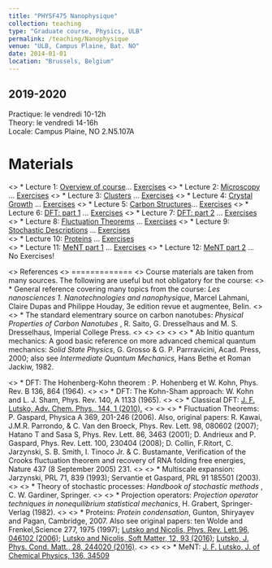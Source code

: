 ```yaml
---
title: "PHYSF475 Nanophysique"
collection: teaching
type: "Graduate course, Physics, ULB"
permalink: /teaching/Nanophysique
venue: "ULB, Campus Plaine, Bat. NO"
date: 2014-01-01
location: "Brussels, Belgium"
---
```


2019-2020
---------
Practique: le vendredi 10-12h  
Theory: le vendredi 14-16h  
Locale: Campus Plaine, NO 2.N5.107A  

Materials
======

<> * Lecture 1: [Overview of course](/files/Nanophysique/lecture1.pdf)... [Exercises](/files/Nanophysique/Exercises1.pdf)
<> * Lecture 2: [Microscopy](/files/Nanophysique/lecture2.pdf)	   ... [Exercises](/files/Nanophysique/Exercises2.pdf)
<> * Lecture 3: [Clusters](/files/Nanophysique/lecture3.pdf)	   ... [Exercises](/files/Nanophysique/Exercises3.pdf)
<> * Lecture 4: [Crystal Growth](/files/Nanophysique/lecture4.pdf)	   ... [Exercises](/files/Nanophysique/Exercises4.pdf)
<> * Lecture 5: [Carbon Structures](/files/Nanophysique/lecture5.pdf)... [Exercises](/files/Nanophysique/Exercises5.pdf)
<> * Lecture 6: [DFT: part 1](/files/Nanophysique/lecture6.pdf)      ... [Exercises](/files/Nanophysique/Exercises6.pdf)
<> * Lecture 7: [DFT: part 2](/files/Nanophysique/lecture7.pdf)      ... [Exercises](/files/Nanophysique/Exercises7.pdf)
<> * Lecture 8: [Fluctuation Theorems](/files/Nanophysique/lecture8.pdf)      ... [Exercises](/files/Nanophysique/Exercises8.pdf)
<> * Lecture 9: [Stochastic Descriptions](/files/Nanophysique/lecture9.pdf)      ... [Exercises](/files/Nanophysique/Exercises9.pdf)	
<> * Lecture 10: [Proteins](/files/Nanophysique/lecture10.pdf)      ... [Exercises](/files/Nanophysique/Exercises10.pdf)	
<> * Lecture 11: [MeNT part 1](/files/Nanophysique/lecture11.pdf)      ... [Exercises](/files/Nanophysique/Exercises11.pdf)
<> * Lecture 12: [MeNT part 2](/files/Nanophysique/lecture12.pdf)      ... No Exercises!  



<> References
<> =============
<> Course materials are taken from many sources. The following are useful but not obligatory for the course:
<> * General reference covering many topics from the course: *Les nanosciences 1. Nanotechnologies and nanophysique*, Marcel Lahmani, Claire Dupas and Philippe Houday, 3e edition revue et augmentee, Belin.
<> 
<> * The standard elementrary source on carbon nanotubes: *Physical Properties of Carbon Nanotubes* , R. Saito, G. Dresselhaus and M. S. Dresselhaus, Imperial College Press.
<> 
<> <> <> <> * Ab Initio quantum mechanics: A good basic reference on more advanced chemical quantum mechanics: *Solid State Physics*, G. Grosso & G. P. Parrravicini, Acad. Press, 2000; also see *Intermediate Quantum Mechanics*, Hans Bethe et Roman Jackiw, 1982.

<> * DFT: The Hohenberg-Kohn theorem : P. Hohenberg et W. Kohn, Phys. Rev. B 136, 864 (1964).
<> 
<> * DFT: The Kohn-Sham approach: W. Kohn and L. J. Sham, Phys. Rev. 140, A 1133 (1965).
<> 
<> * Classical DFT: [J. F. Lutsko, Adv. Chem. Phys., 144, 1 (2010).](/files/Lutsko_DFT_Review.pdf)
<> 
<> <> * Fluctuation Theorems: P. Gaspard, Physica A 369, 201-246 (2006). Also, original papers: R. Kawai, J.M.R. Parrondo, & C. Van den Broeck, Phys. Rev. Lett. 98, 080602 (2007); Hatano T and Sasa S, Phys. Rev. Lett. 86, 3463 (2001); D. Andrieux and P. Gaspard, Phys. Rev. Lett. 100, 230404 (2008); D. Collin, F.Ritort, C. Jarzynski, S. B. Smith, I. Tinoco Jr. & C. Bustamante,
Verification of the Crooks fluctuation theorem and recovery of RNA folding free energies,
Nature 437 (8 September 2005) 231.
<> 
<> * Multiscale expansion: Jarzynski, PRL 71, 839 (1993); Servantie et Gaspard, PRL 91 185501 (2003).
<> 
<> * Theory of stochastic processes: *Handbook of stochastic methods* , C. W. Gardiner, Springer.
<> 
<> * Projection operators: *Projection operator techniques in nonequilibrium statistical mechanics*, H. Grabert, Springer-Verlag (1982). 
<> 
<> * Proteins: *Protein condensation*, Gunton, Shiryayev and Pagan, Cambridge, 2007. Also see original papers: ten Wolde and Frenkel,Science 277, 1975 (1997); [Lutsko and Nicolis, Phys. Rev. Lett.96, 046102 (2006)](/files/Lutsko_PRL_2006_1.pdf); [Lutsko and Nicolis, Soft Matter, 12, 93 (2016)](/files/Lutsko_SoftMatter_2016.pdf); [Lutsko, J. Phys. Cond. Matt., 28, 244020 (2016)](/files/Lutsko_JPCM_2015_1.pdf). 
<> 
<> 
<> * MeNT: [J. F. Lutsko, J. of Chemical Physics, 136, 34509](/files/Lutsko_JCP_2012_1.pdf) 


